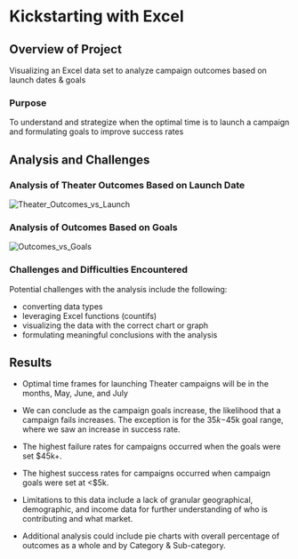 # Kickstarting with Excel

## Overview of Project
Visualizing an Excel data set to analyze campaign outcomes based on launch dates & goals

### Purpose
To understand and strategize when the optimal time is to launch a campaign and formulating goals to improve success rates

## Analysis and Challenges

### Analysis of Theater Outcomes Based on Launch Date
![Theater_Outcomes_vs_Launch](https://user-images.githubusercontent.com/67982071/87855783-8191b800-c8e8-11ea-872b-165395d870dd.png)
### Analysis of Outcomes Based on Goals
![Outcomes_vs_Goals](https://user-images.githubusercontent.com/67982071/87855777-79d21380-c8e8-11ea-91f1-5515aa099343.png)

### Challenges and Difficulties Encountered
Potential challenges with the analysis include the following:
- converting data types
- leveraging Excel functions (countifs)
- visualizing the data with the correct chart or graph
- formulating meaningful conclusions with the analysis

## Results

- Optimal time frames for launching Theater campaigns will be in the months, May, June, and July 

- We can conclude as the campaign goals increase, the likelihood that a campaign fails increases. The exception is for the $35k-$45k goal range, where we saw an     increase in success rate.

- The highest failure rates for campaigns occurred when the goals were set $45k+. 

- The highest success rates for campaigns occurred when campaign goals were set at <$5k. 

- Limitations to this data include a lack of granular geographical, demographic, and income data for further understanding of who is contributing and what market. 

- Additional analysis could include pie charts with overall percentage of outcomes as a whole and by Category & Sub-category.  
